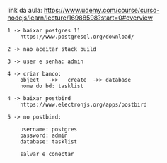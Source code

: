 link da aula: https://www.udemy.com/course/curso-nodejs/learn/lecture/16988598?start=0#overview

    1 -> baixar postgres 11
        https://www.postgresql.org/download/

    2 -> nao aceitar stack build

    3 -> user e senha: admin

    4 -> criar banco:
        object   ->>   create  ->> database
        nome do bd: tasklist

    4 -> baixar postbird
        https://www.electronjs.org/apps/postbird

    5 -> no postbird:

        username: postgres
        password: admin
        database: tasklist

        salvar e conectar
